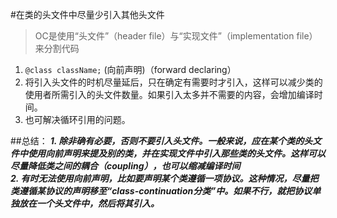 #在类的头文件中尽量少引入其他头文件
> OC是使用“头文件”（header file）与“实现文件”（implementation file）来分割代码

1. `@class className;` (向前声明)（forward declaring）
2.  将引入头文件的时机尽量延后，只在确定有需要时才引入，这样可以减少类的使用者所需引入的头文件数量。如果引入太多并不需要的内容，会增加编译时间。
3. 也可解决循环引用的问题。

##总结：
***1. 除非确有必要，否则不要引入头文件。一般来说，应在某个类的头文件中使用向前声明来提及别的类，并在实现文件中引入那些类的头文件。这样可以尽量降低类之间的耦合（coupling），也可以缩减编译时间   
2. 有时无法使用向前声明，比如要声明某个类遵循一项协议。这种情况，尽量把类遵循某协议的声明移至“class-continuation分类”中。如果不行，就把协议单独放在一个头文件中，然后将其引入。***


